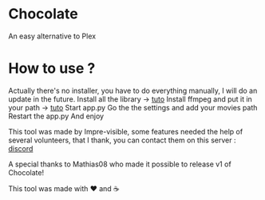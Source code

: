 # Chocolate
An easy alternative to Plex


# How to use ?
Actually there's no installer, you have to do everything manually, I will do an update in the future.
Install all the library -> [tuto](https://packaging.python.org/en/latest/tutorials/installing-packages/)
Install ffmpeg and put it in your path -> [tuto](https://www.thewindowsclub.com/how-to-install-ffmpeg-on-windows-10)
Start app.py
Go the the settings and add your movies path
Restart the app.py
And enjoy


This tool was made by Impre-visible, some features needed the help of several volunteers, that I thank, you can contact them on this server : [discord](https://discord.gg/hTmbFePH)

A special thanks to Mathias08 who made it possible to release v1 of Chocolate!

This tool was made with ❤ and ☕
